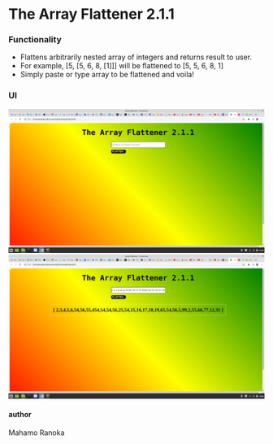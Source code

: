 # The Array Flattener 2.1.1

### Functionality
* Flattens arbitrarily nested array of integers and returns result to user.
* For example, [5, [5, 6, 8, [1]]] will be flattened to [5, 5, 6, 8, 1]
* Simply paste or type array to be flattened and voila!

### UI 
![homePage](images/home.png)
![flattened array](images/result.png)


#### author
Mahamo Ranoka 